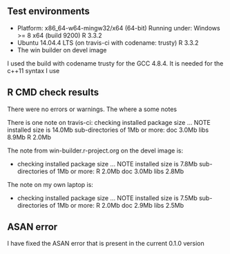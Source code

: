 ## Test environments
* Platform: x86_64-w64-mingw32/x64 (64-bit)
  Running under: Windows >= 8 x64 (build 9200)
  R 3.3.2
* Ubuntu 14.04.4 LTS (on travis-ci with codename: trusty)
  R 3.3.2
* The win builder on devel image
  
I used the build with codename trusty for the GCC 4.8.4. It is needed for the c++11 syntax I use

## R CMD check results
There were no errors or warnings. The where a some notes

There is one note on travis-ci:
checking installed package size ... NOTE
  installed size is 14.0Mb
  sub-directories of 1Mb or more:
    doc    3.0Mb
    libs   8.9Mb
    R      2.0Mb

The note from win-builder.r-project.org on the devel image is:
* checking installed package size ... NOTE
  installed size is  7.8Mb
  sub-directories of 1Mb or more:
    R      2.0Mb
    doc    3.0Mb
    libs   2.8Mb

The note on my own laptop is:
* checking installed package size ... NOTE
  installed size is  7.5Mb
  sub-directories of 1Mb or more:
    R      2.0Mb
    doc    2.9Mb
    libs   2.5Mb

## ASAN error
I have fixed the ASAN error that is present in the current 0.1.0 version
